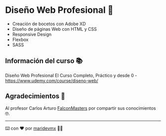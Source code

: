 # Diseño Web Profesional 🤖
* Creación de bocetos con Adobe XD
* Diseño de páginas Web con HTML y CSS
* Responsive Design
* Flexbox
* SASS

## Información del curso 📚
Diseño Web Profesional El Curso Completo, Práctico y desde 0 - https://www.udemy.com/course/diseno-web/

## Agradecimientos 🎁
Al profesor Carlos Arturo [FalconMasters](http://www.falconmasters.com/) por compartir sus conocimientos 🤓.

---
⌨️ con ❤️ por [maridevmx](https://github.com/maridevmx) 👩‍💻

